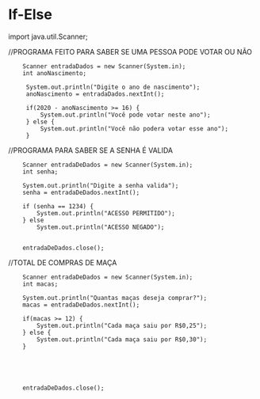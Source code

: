 # If-Else
import java.util.Scanner;


//PROGRAMA FEITO PARA SABER SE UMA PESSOA PODE VOTAR OU NÃO
	
		Scanner entradaDados = new Scanner(System.in);
		int anoNascimento;
		 
		 System.out.println("Digite o ano de nascimento");
		 anoNascimento = entradaDados.nextInt();
		 
		 if(2020 - anoNascimento >= 16) {
			 System.out.println("Você pode votar neste ano");
		 } else {
			 System.out.println("Você não podera votar esse ano");
		 }
		


//PROGRAMA PARA SABER SE A SENHA É VALIDA  
	
		Scanner entradaDeDados = new Scanner(System.in);
		int senha;
		
		System.out.println("Digite a senha valida");
		senha = entradaDeDados.nextInt();
		
		if (senha == 1234) {
			System.out.println("ACESSO PERMITIDO");
		} else 
			System.out.println("ACESSO NEGADO");
		
		
		entradaDeDados.close();
	


//TOTAL DE COMPRAS DE MAÇA
	
		Scanner entradaDeDados = new Scanner(System.in);
		int macas;
		
		System.out.println("Quantas maças deseja comprar?");
		macas = entradaDeDados.nextInt();
		
		if(macas >= 12) {
			System.out.println("Cada maça saiu por R$0,25");
		} else {
			System.out.println("Cada maça saiu por R$0,30");
		}

		
		
		
		
		entradaDeDados.close();
